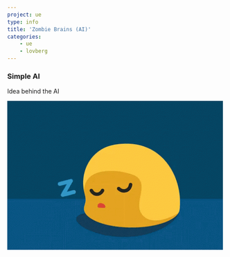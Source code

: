 ```yaml
---
project: ue
type: info
title: 'Zombie Brains (AI)'
categories: 
    - ue
    - lovberg
---
```


### Simple AI
Idea behind the AI

![Image of AI planning](/img/placeholder.gif)